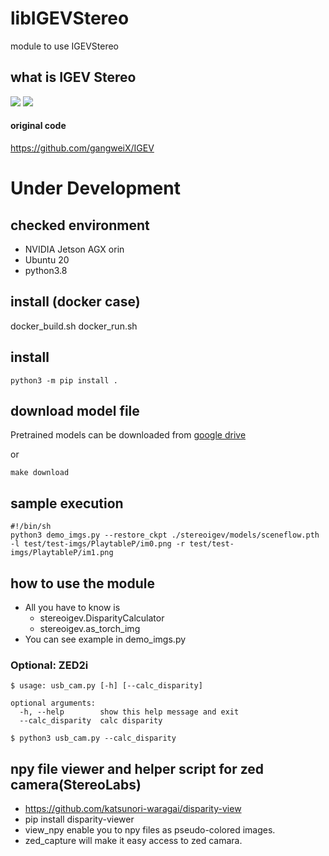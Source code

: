 # libIGEVStereo
module to use IGEVStereo

## what is IGEV Stereo
![](doc/demo-imgs.png)
![](doc/IGEV-Stereo.png)
#### original code 
https://github.com/gangweiX/IGEV

# Under Development

## checked environment
- NVIDIA Jetson AGX orin
- Ubuntu 20
- python3.8

## install (docker case)
docker_build.sh
docker_run.sh

## install 
```commandline
python3 -m pip install .
```

## download model file
Pretrained models can be downloaded from [google drive](https://drive.google.com/drive/folders/1SsMHRyN7808jDViMN1sKz1Nx-71JxUuz?usp=share_link)

or
```commandline
make download
```

## sample execution
```commandline
#!/bin/sh
python3 demo_imgs.py --restore_ckpt ./stereoigev/models/sceneflow.pth -l test/test-imgs/PlaytableP/im0.png -r test/test-imgs/PlaytableP/im1.png
```
 
## how to use the module
- All you have to know is
  - stereoigev.DisparityCalculator
  - stereoigev.as_torch_img
- You can see example in demo_imgs.py
### Optional: ZED2i 
```commandline
$ usage: usb_cam.py [-h] [--calc_disparity]

optional arguments:
  -h, --help        show this help message and exit
  --calc_disparity  calc disparity

$ python3 usb_cam.py --calc_disparity 
```
## npy file viewer and helper script for zed camera(StereoLabs)
- https://github.com/katsunori-waragai/disparity-view
- pip install disparity-viewer
- view_npy enable you to npy files as pseudo-colored images.
- zed_capture will make it easy access to zed camara.
